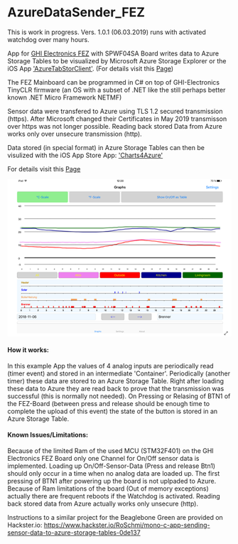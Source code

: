 # AzureDataSender_FEZ
This is work in progress. Vers. 1.0.1 (06.03.2019) runs with activated watchdog over many hours.

App for [GHI Electronics FEZ](https://ghielectronics.com/products/fez) with SPWF04SA Board writes data to Azure Storage Tables to be visualized by Microsoft Azure Storage Explorer or the iOS App ['AzureTabStorClient'](https://itunes.apple.com/us/app/azuretabstorclient/id1399683806). (For details visit this [Page](https://azuretabstorclient.wordpress.com/))

The FEZ Mainboard can be programmed in C# on top of GHI-Electronics TinyCLR firmware (an OS with a subset of .NET like the still perhaps better known .NET Micro Framework NETMF)

Sensor data were transfered to Azure using TLS 1.2 secured transmission (https). After Microsoft changed their Certificates in May 2019 transmisson over https was not longer possible.
Reading back stored Data from Azure works only over unsecure transmission (http).

Data stored (in special format) in Azure Storage Tables can then be visulized with the iOS App Store App: ['Charts4Azure'](https://itunes.apple.com/us/app/charts4azure/id1442910354?mt=8)

For details visit this [Page](https://azureiotcharts.home.blog/)

![gallery](Charts4AzureGitHub.png)

#### How it works:

In this example App the values of 4 analog inputs are periodically read (timer event) and stored in an intermediate 'Container'.
Periodically (another timer) these data are stored to an Azure Storage Table. Right after loading these data to Azure they are read back to prove that the transmission was successful (this is normally not needed).
On Pressing or Relasing of BTN1 of the FEZ-Board (between press and release should be enough time to complete the upload of this event) the state of the button is stored in an Azure Storage Table.  

#### Known Issues/Limitations:

Because of the limited Ram of the used MCU (STM32F401) on the GHI Electronics FEZ Board only one Channel for On/Off sensor data is implemented. Loading up On/Off-Sensor-Data (Press and release Btn1) should only occur in a time when no analog data are loaded up. The first pressing of BTN1 after powering up the board is not uplpaded to Azure. Because of Ram limitations of the board (Out of memory exceptions) actually there are frequent reboots if the Watchdog is activated.
Reading back stored data from Azure actually works only unsecure (http).


Instructions to a similar project for the Beaglebone Green are provided on Hackster.io:
https://www.hackster.io/RoSchmi/mono-c-app-sending-sensor-data-to-azure-storage-tables-0de137
